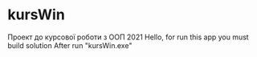 # kursWin
Проект до курсової роботи з ООП 2021
Hello, for run this app you must build solution
After run "kursWin.exe"
